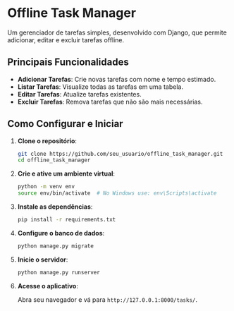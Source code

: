 # Offline Task Manager

Um gerenciador de tarefas simples, desenvolvido com Django, que permite adicionar, editar e excluir tarefas offline.

## Principais Funcionalidades

- **Adicionar Tarefas**: Crie novas tarefas com nome e tempo estimado.
- **Listar Tarefas**: Visualize todas as tarefas em uma tabela.
- **Editar Tarefas**: Atualize tarefas existentes.
- **Excluir Tarefas**: Remova tarefas que não são mais necessárias.

## Como Configurar e Iniciar

1. **Clone o repositório**:

   ```bash
   git clone https://github.com/seu_usuario/offline_task_manager.git
   cd offline_task_manager
   ```

2. **Crie e ative um ambiente virtual**:

   ```bash
   python -m venv env
   source env/bin/activate  # No Windows use: env\Scripts\activate
   ```

3. **Instale as dependências**:

   ```bash
   pip install -r requirements.txt
   ```

4. **Configure o banco de dados**:

   ```bash
   python manage.py migrate
   ```

5. **Inicie o servidor**:

   ```bash
   python manage.py runserver
   ```

6. **Acesse o aplicativo**:

   Abra seu navegador e vá para `http://127.0.0.1:8000/tasks/`.
